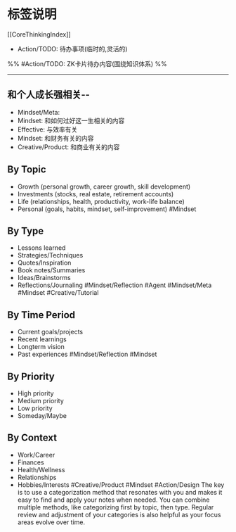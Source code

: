# 标签说明

[[CoreThinkingIndex]]

- Action/TODO: 待办事项(临时的,灵活的)

%% #Action/TODO: ZK卡片待办内容(围绕知识体系) %%

---

## 和个人成长强相关--

- Mindset/Meta:
- Mindset: 和如何过好这一生相关的内容
- Effective: 与效率有关
- Mindset: 和财务有关的内容
- Creative/Product: 和商业有关的内容
<!--SR:!2023-07-17,1,230-->

## By Topic

- Growth (personal growth, career growth, skill development)
- Investments (stocks, real estate, retirement accounts)
- Life (relationships, health, productivity, work-life balance)
- Personal (goals, habits, mindset, self-improvement)
 #Mindset

## By Type

- Lessons learned
- Strategies/Techniques
- Quotes/Inspiration
- Book notes/Summaries
- Ideas/Brainstorms
- Reflections/Journaling
 #Mindset/Reflection #Agent #Mindset/Meta #Mindset #Creative/Tutorial

## By Time Period

- Current goals/projects
- Recent learnings
- Longterm vision
- Past experiences
 #Mindset/Reflection #Mindset

## By Priority

- High priority
- Medium priority
- Low priority
- Someday/Maybe

## By Context

- Work/Career
- Finances
- Health/Wellness
- Relationships
- Hobbies/Interests
 #Creative/Product  #Mindset #Action/Design
The key is to use a categorization method that resonates with you and makes it easy to find and apply your notes when needed. You can combine multiple methods, like categorizing first by topic, then type. Regular review and adjustment of your categories is also helpful as your focus areas evolve over time.
